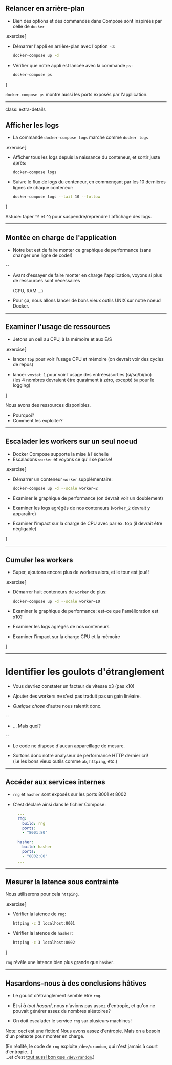 ## Relancer en arrière-plan

- Bien des options et des commandes dans Compose sont inspirées par celle de `docker`

.exercise[

- Démarrer l'appli en arrière-plan avec l'option `-d`:
  ```bash
  docker-compose up -d
  ```

- Vérifier que notre appli est lancée avec la commande `ps`:
  ```bash
  docker-compose ps
  ```

]

`docker-compose ps` montre aussi les ports exposés par l'application.

---

class: extra-details

## Afficher les logs

- La commande `docker-compose logs` marche comme `docker logs`


.exercise[

- Afficher tous les logs depuis la naissance du conteneur, et sortir juste après:
  ```bash
  docker-compose logs
  ```

- Suivre le flux de logs du conteneur, en commençant par les 10 dernières lignes de chaque conteneur:
  ```bash
  docker-compose logs --tail 10 --follow
  ```

<!--
```wait units of work done```
```keys ^C```
-->

]

Astuce: taper `^S` et `^Q` pour suspendre/reprendre l'affichage des logs.

---

## Montée en charge de l'application

- Notre but est de faire monter ce graphique de performance (sans changer une ligne de code!)

--

- Avant d'essayer de faire monter en charge l'application, voyons si plus de ressources sont nécessaires

  (CPU, RAM ...)

- Pour ça, nous allons lancer de bons vieux outils UNIX sur notre noeud Docker.

---

## Examiner l'usage de ressources

- Jetons un oeil au CPU, à la mémoire et aux E/S

.exercise[

- lancer `top` pour voir l'usage CPU et mémoire (on devrait voir des cycles de repos)

<!--
```bash top```

```wait Tasks```
```keys ^C```
-->

- lancer `vmstat 1` pour voir l'usage des entrées/sorties (si/so/bi/bo)
  <br/>(les 4 nombres devraient être quasiment à zéro, excepté `bo` pour le logging)

<!--
```bash vmstat 1```

```wait memory```
```keys ^C```
-->

]

Nous avons des ressources disponibles.

- Pourquoi?
- Comment les exploiter?

---

## Escalader les workers sur un seul noeud

- Docker Compose supporte la mise à l'échelle
- Escaladons `worker` et voyons ce qu'il se passe!

.exercise[

- Démarrer un conteneur `worker` supplémentaire:
  ```bash
  docker-compose up -d --scale worker=2
  ```

- Examiner le graphique de performance (on devrait voir un doublement)

- Examiner les logs agrégés de nos conteneurs (`worker_2` devrait y apparaître)

- Examiner l'impact sur la charge de CPU avec par ex. top (il devrait être négligable)

]

---

## Cumuler les workers

- Super, ajoutons encore plus de workers alors, et le tour est joué!

.exercise[

- Démarrer huit conteneurs de `worker` de plus:
  ```bash
  docker-compose up -d --scale worker=10
  ```

- Examiner le graphique de performance: est-ce que l'amélioration est x10?

- Examiner les logs agrégés de nos conteneurs

- Examiner l'impact sur la charge CPU et la mémoire

]

---

# Identifier les goulots d'étranglement

- Vous devriez constater un facteur de vitesse x3 (pas x10)

- Ajouter des workers ne s'est pas traduit pas un gain linéaire.

- *Quelque chose* d'autre nous ralentit donc.

--

- ... Mais quoi?

--

- Le code ne dispose d'aucun appareillage de mesure.

- Sortons donc notre analyseur de performance HTTP dernier cri!
  <br/>(i.e les bons vieux outils comme `ab`, `httping`, etc.)

---

## Accéder aux services internes

- `rng` et `hasher` sont exposés sur les ports 8001 et 8002

- C'est déclaré ainsi dans le fichier Compose:

  ```yaml
    ...
    rng:
      build: rng
      ports:
      - "8001:80"

    hasher:
      build: hasher
      ports:
      - "8002:80"
    ...
  ```

---

## Mesurer la latence sous contrainte

Nous utiliserons pour cela `httping`.

.exercise[

- Vérifier la latence de `rng`:
  ```bash
  httping -c 3 localhost:8001
  ```

- Vérifier la latence de `hasher`:
  ```bash
  httping -c 3 localhost:8002
  ```

]

`rng` révèle une latence bien plus grande que `hasher`.

---

## Hasardons-nous à des conclusions hâtives

- Le goulot d'étranglement semble être `rng`.

- Et si *à tout hasard*, nous n'avions pas assez d'entropie, et qu'on ne pouvait générer assez de nombres aléatoires?

- On doit escalader le service `rng` sur plusieurs machines!

Note: ceci est une fiction! Nous avons assez d'entropie. Mais on a besoin d'un prétexte pour monter en charge.

(En réalité, le code de `rng` exploite `/dev/urandom`, qui n'est jamais à court d'entropie...)
<br/>
...et c'est [tout aussi bon que `/dev/random`](https://www.slideshare.net/PacSecJP/filippo-plain-simple-reality-of-entropy).)
